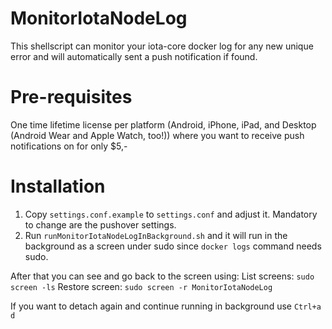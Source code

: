 # MonitorIotaNodeLog

This shellscript can monitor your iota-core docker log for any new unique error and will automatically sent a push notification if found.

# Pre-requisites

One time lifetime license per platform (Android, iPhone, iPad, and Desktop (Android Wear and Apple Watch, too!)) where you want to receive push notifications on for only $5,-

# Installation
1. Copy `settings.conf.example` to `settings.conf` and adjust it. Mandatory to change are the pushover settings.
2. Run `runMonitorIotaNodeLogInBackground.sh` and it will run in the background as a screen under sudo since `docker logs` command needs sudo.

After that you can see and go back to the screen using:
List screens: `sudo screen -ls`
Restore screen: `sudo screen -r MonitorIotaNodeLog`

If you want to detach again and continue running in background use `Ctrl+a d`
